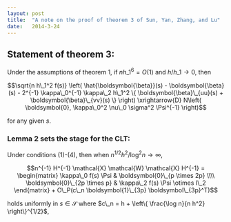 ```yaml
---
layout: post
title:  "A note on the proof of theorem 3 of Sun, Yan, Zhang, and Lu"
date:   2014-3-24
---
```

## Statement of theorem 3:

Under the assumptions of theorem 1, if $nh\_1^6 = O(1)$ and $h/h\_1 \to 0$, then

$$\sqrt{n h\_1^2 f(s)} \left( \hat{\boldsymbol{\beta}}(s) - \boldsymbol{\beta}(s) - 2^{-1} \kappa\_0^{-1} \kappa\_2 h\_1^2 \{ \boldsymbol{\beta}\_{uu}(s) + \boldsymbol{\beta}\_{vv}(s) \} \right)  \xrightarrow{D} N\left( \boldsymbol{0}, \kappa\_0^2 \nu\_0 \sigma^2 \Psi^{-1} \right)$$

for any given $s$.



### Lemma 2 sets the stage for the CLT:

Under conditions (1)-(4), then when $n^{1/2} h^2 / \log^2 n \to \infty$,

$$n^{-1} H^{-1} \mathcal{X} \mathcal{W} \mathcal{X} H^{-1} = \begin{matrix} \kappa\_0 f(s) \Psi & \boldsymbol{0}\_{p \times 2p} \\\\ \boldsymbol{0}\_{2p \times p} & \kappa\_2 f(s) \Psi \otimes I\_2 \end{matrix} + O\_P(c\_n \boldsymbol{1}\_{3p} \boldsymbol\_{3p}^T)$$

holds uniformly in $s \in \mathcal{S}$ where $c\_n = h + \left\{ \frac{\log n}{n h^2} \right\}^{1/2}$,



